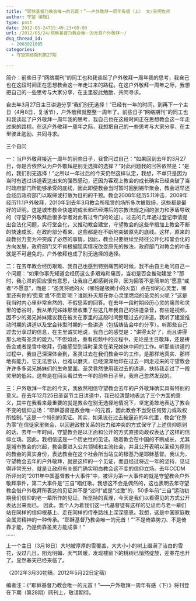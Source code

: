 ```yaml
---
title: “耶稣基督乃教会唯一的元首！”——户外敬拜一周年有感（上） 文/天明牧师
author: 守望 编辑1
type: post
date: 2012-05-24T15:49:23+00:00
url: /2012/05/24/耶稣基督乃教会唯一的元首户外敬拜一/
dsq_thread_id:
  - 2003021685
categories:
  - 守望网络期刊第27期

---
```

简介：前些日子“网络期刊”的同工也和我谈起了户外敬拜一周年我的思考，我自己也在这段时间正在思想教会这一年走过来的路程。在这户外敬拜一周年之际，我想把自己的一些思考与大家分享，在主里彼此勉励、共同寻求。

<!--more-->

<div class="indent-2">
  <p>
    自去年3月27日主日讲道分享“我们别无选择！”已经有一年的时间，到再下一个主日（4月8日，复活节），户外敬拜就整整一周年了。前些日子“网络期刊”的同工也和我谈起了户外敬拜一周年我的思考，我自己也在这段时间正在思想教会这一年走过来的路程。在这户外敬拜一周年之际，我想把自己的一些思考与大家分享，在主里彼此勉励、共同寻求。
  </p>
  
  <p>
    三个自问
  </p>
  
  <p>
    一：当户外敬拜接近一周年的前些日子，我曾问过自己：“如果回到去年的3月27日，你是否依然认为户外敬拜是别无选择的选择？”对此问题我的回答依然是：“是的，我们别无选择！”之所以一年过后的今天仍然这样认定，我想，不单只是因为当时有透过讲道表达出来的强烈感动，还因为客观上教会的成长确实已经突破了当时政府部门所能够承受的底线，因此即便教会当时暂时回到锡华聚会，教会迟早还会经历政府部门以取缔或打散为目的的干预。教会2008年经历5.11冲击，2009年经历11.1户外敬拜，2010年到去年3月教会所租赁的场所多次被取缔，这些都是最好的证明。这是城市教会快速的成长和已经滞后的宗教法规之间的张力和矛盾导致的（守望户外敬拜后很多学者对此有过专门的论述）。过去的几年通过登记申请提出合法化问题，实行堂会化，又推动教会建堂，守望教会的这些举措加上教会不断的快速成长，在政府部分看来，这些都是在不断地突破原先的底线。这样，原来的政教张力变为冲突成了必然的事情。因此，教会只要继续坚持往公开化和堂会化的方向发展，政府部门又不肯根据现实情况改变原先的做法，政府部门对教会的冲击就是不可避免的，户外敬拜也成了别无选择的选择。
  </p>
  
  <p>
    二：在去年教会经历艰难、我自己也感到特别痛苦的时候，我不由自主地问自己一个问题：“如果你事先知道会经历这么多艰难和痛苦，当初是否会推动建堂？”那时，我心灵的回应很有意思，让我自己都感到诧异，因为回答不是简单的“愿意”或者“不愿意”，而是：“圣灵将祂的火（哪怕是极微小的火苗）点在你的心灵里，哪里还有你的‘愿意’或‘不愿意’呢？谁能扑灭那在你心灵里燃烧的圣灵的火呢？”这是我当时内心里非常自然的、不假思索的回答。在去年一段时期经历心灵的痛苦和灵里的低谷时，我从弟兄姊妹那里收集了些这几年我自己的讲道录音，有些是视频，因不少的弟兄姊妹建议我在被关在家里的这段时间整理过去的讲道。我听了建堂推动时期的讲道以及堂会转型时期的一些讲道（包括祷告会中的分享）。听那些自己过去分享过的信息，在主里诚实地说，我自己的感觉是：“讲得太好了，而且讲得那么地有圣灵的能力。”不但如此，重看视频中的过程中，无论是主日敬拜，还是祷告会或者是雪中敬拜，仍能感受到当时圣灵在弟兄姊妹中间的工作。听那些讲道的过程中，我自己深深体会到，圣灵过去在我们教会中的工作，是那样地真实、那样地有能力，它无法否认，也难以磨灭，已经深深地印在过去一同走过来的守望教会许许多多弟兄姊妹们的生命里面。圣灵竟然使用我过去的讲道，扶持我走过了一段灵里的低谷。这些是在回头看过去一年的前些日子里，我自己忽然发现的。
  </p>
  
  <p>
    三：户外敬拜一年后的今天，我依然相信守望教会去年的户外敬拜确实具有特别的意义。在去年12月25日圣诞节主日讲道中，我已经清楚地表达了三个方面的意义，其中在我看来最重要的就是教会在别无选择地情况下，坚定勇敢地表达了教会不变的信仰立场：“耶稣基督是教会唯一的元首，因此教会不当受任何势力或政权所控制。”这是一个特别的见证。其实，如果说在过去被逼迫的年代里，教会“化整为零”在信徒家里聚会，以回避政教关系的张力和冲突的方式保守了上述信仰原则的话，去年一年时间，守望教会是以正面和公开的方式直接向政权表达了这样的信仰立场。因此，我相信这是一个历史性的见证。随着教会在中国的不断成长，尤其是城市教会的兴起，教会要进入公共领域和主流社会，并且公开表明以圣经为原则的教会的真实身份，表达教会在这个社会所当站立的根基乃是耶稣基督。我认为，守望教会去年的户外敬拜，就是这样的一个见证，而且经过将近一年的坚持，见证得非常充分，就是让政府有关部门确实明白教会这不变的信仰立场。去年CCDM所评出的“2011年中国基督教十大事件”中，被评为第一大事件的就是守望教会户外敬拜事件，第二大事件是“三自”唱红歌。我想这不会是偶然的，这也表明去年守望教会借户外敬拜所表达的见证并不是“过时”或是“过激”的，50多年前“三自”运动初期我们信仰的老一辈所作的见证，所坚持的真理，今天是我们以看得见的方式公开表达出来而已。 因此，我个人为着我们这一代基督徒有这样的见证而与老一辈们站在同样的信仰根基上、走在同样的侍奉路线上深深感恩。我想，这是中国家庭教会属灵精神的一种传承。“耶稣基督乃教会唯一的元首！”“不是倚靠势力、不是倚靠才能，乃是倚靠圣灵方能成事！”<br />……
  </p>
  
  <p>
    上一个主日（3月18日）大地被厚厚的雪覆盖，大大小小的树上缀满了洁白的雪花，没过几日，阳光明媚、天气转暖，发现楼窗下的桃树已悄然绽放，迎春花也开了。显然春天已经来临了。
  </p>
  
  <p>
    （2012年3月30初稿，2012年5月22日定稿）
  </p>
  
  <p>
    编者注：《“耶稣基督乃教会唯一的元首！”——户外敬拜一周年有感（下）》将刊登在下期（第28期）网刊上，敬请期待。
  </p>
</div>